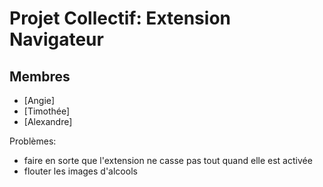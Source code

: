 # Projet Collectif: Extension Navigateur

## Membres

- [Angie]
- [Timothée]
- [Alexandre]


Problèmes:
- faire en sorte que l'extension ne casse pas tout quand elle est activée
- flouter les images d'alcools
